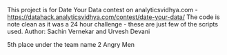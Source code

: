 This project is for Date Your Data contest on analyticsvidhya.com - https://datahack.analyticsvidhya.com/contest/date-your-data/
The code is note clean as it was a 24 hour challenge - these are just few of the scripts used.
Author: Sachin Vernekar and Urvesh Devani

5th place under the team name 2 Angry Men
